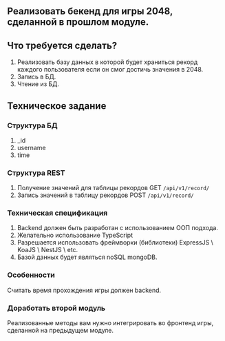 ## Реализовать бекенд для игры 2048, сделанной в прошлом модуле.

## Что требуется сделать?

1. Реализовать базу данных в которой будет храниться рекорд каждого пользователя если он смог достичь значения в 2048.
2. Запись в БД.
3. Чтение из БД.

## Техническое задание

### Структура БД

1. _id
2. username
3. time

### Структура REST

1. Получение значений для таблицы рекордов GET `/api/v1/record/`
2. Запись значений в таблицу рекордов POST `/api/v1/record/`

### Техническая спецификация

1. Backend должен быть разработан с использованием ООП подхода.
2. Желательно использование TypeScript
3. Разрешается использовать фреймворки (библиотеки) ExpressJS \ KoaJS \ NestJS \ etc.
4. Базой данных будет являться noSQL mongoDB.

### Особенности

Считать время прохождения игры должен backend. 

### Доработать второй модуль

Реализованные методы вам нужно интегрировать во фронтенд игры, сделанной на предыдущем модуле.